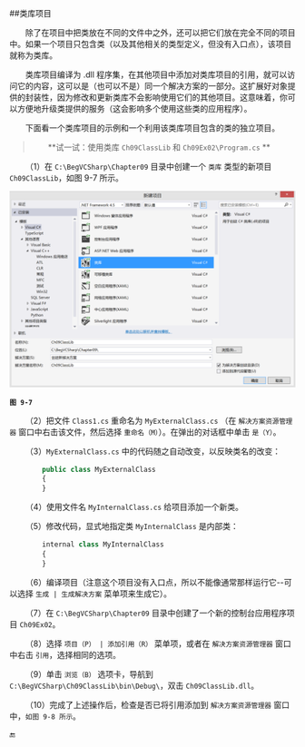 ##类库项目

&emsp;&emsp;除了在项目中把类放在不同的文件中之外，还可以把它们放在完全不同的项目中。如果一个项目只包含类（以及其他相关的类型定义，但没有入口点），该项目就称为类库。

&emsp;&emsp;类库项目编译为 .dll 程序集，在其他项目中添加对类库项目的引用，就可以访问它的内容，这可以是（也可以不是）同一个解决方案的一部分。这扩展好对象提供的封装性，因为修改和更新类库不会影响使用它们的其他项目。这意味着，你可以方便地升级类提供的服务（这会影响多个使用这些类的应用程序）。

&emsp;&emsp;下面看一个类库项目的示例和一个利用该类库项目包含的类的独立项目。

>&emsp;&emsp;**试一试：使用类库 `Ch09ClassLib` 和 `Ch09Ex02\Program.cs` **


&emsp;&emsp;（1）在 `C:\BegVCSharp\Chapter09` 目录中创建一个 `类库` 类型的新项目 `Ch09ClassLib`，如图 9-7 所示。


![图 9-7](/assets/9-7.png)

**`图 9-7`**

&emsp;&emsp;（2）把文件 `Class1.cs` 重命名为 `MyExternalClass.cs` （在 `解决方案资源管理器` 窗口中右击该文件，然后选择 `重命名（M）`）。在弹出的对话框中单击 `是（Y）`。

&emsp;&emsp;（3）`MyExternalClass.cs` 中的代码随之自动改变，以反映类名的改变：

```javascript
        public class MyExternalClass
        {
        }
```

&emsp;&emsp;（4）使用文件名 `MyInternalClass.cs` 给项目添加一个新类。

&emsp;&emsp;（5）修改代码，显式地指定类 `MyInternalClass` 是内部类：

```javascript
        internal class MyInternalClass
        {
        }
```

&emsp;&emsp;（6）编译项目（注意这个项目没有入口点，所以不能像通常那样运行它--可以选择 `生成 | 生成解决方案` 菜单项来生成它）。

&emsp;&emsp;（7）在 `C:\BegVCSharp\Chapter09` 目录中创建了一个新的控制台应用程序项目 `Ch09Ex02`。

&emsp;&emsp;（8）选择 `项目（P） | 添加引用（R）` 菜单项，或者在 `解决方案资源管理器` 窗口中右击 `引用`，选择相同的选项。

&emsp;&emsp;（9）单击 `浏览（B）` 选项卡，导航到 `C:\BegVCSharp\Ch09ClassLib\bin\Debug\`，双击 `Ch09ClassLib.dll`。

&emsp;&emsp;（10）完成了上述操作后，检查是否已将引用添加到 `解决方案资源管理器` 窗口中，`如图 9-8 所示`。
















🔚